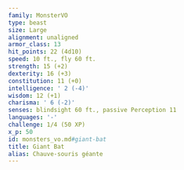 ```yaml
---
family: MonsterVO
type: beast
size: Large
alignment: unaligned
armor_class: 13
hit_points: 22 (4d10)
speed: 10 ft., fly 60 ft.
strength: 15 (+2)
dexterity: 16 (+3)
constitution: 11 (+0)
intelligence: ' 2 (-4)'
wisdom: 12 (+1)
charisma: ' 6 (-2)'
senses: blindsight 60 ft., passive Perception 11
languages: '-'
challenge: 1/4 (50 XP)
x_p: 50
id: monsters_vo.md#giant-bat
title: Giant Bat
alias: Chauve-souris géante
---
```


